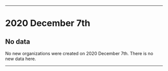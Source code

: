 
***

# 2020 December 7th

## No data

No new organizations were created on 2020 December 7th. There is no new data here.

***
